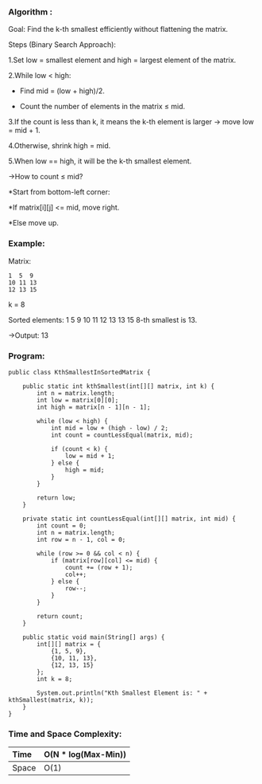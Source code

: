 ### Algorithm :
Goal:
Find the k-th smallest efficiently without flattening the matrix.

Steps (Binary Search Approach):

1.Set low = smallest element and high = largest element of the matrix.

2.While low < high:

* Find mid = (low + high)/2.

* Count the number of elements in the matrix ≤ mid.

3.If the count is less than k, it means the k-th element is larger → move low = mid + 1.

4.Otherwise, shrink high = mid.

5.When low == high, it will be the k-th smallest element.

->How to count ≤ mid?

*Start from bottom-left corner:

*If matrix[i][j] <= mid, move right.

*Else move up.  
### Example:
Matrix:

```
1  5  9
10 11 13
12 13 15
```
k = 8

Sorted elements: 1 5 9 10 11 12 13 13 15
8-th smallest is 13.

->Output: 13  
### Program:
```
public class KthSmallestInSortedMatrix {

    public static int kthSmallest(int[][] matrix, int k) {
        int n = matrix.length;
        int low = matrix[0][0];
        int high = matrix[n - 1][n - 1];

        while (low < high) {
            int mid = low + (high - low) / 2;
            int count = countLessEqual(matrix, mid);

            if (count < k) {
                low = mid + 1;
            } else {
                high = mid;
            }
        }

        return low;
    }

    private static int countLessEqual(int[][] matrix, int mid) {
        int count = 0;
        int n = matrix.length;
        int row = n - 1, col = 0;

        while (row >= 0 && col < n) {
            if (matrix[row][col] <= mid) {
                count += (row + 1);
                col++;
            } else {
                row--;
            }
        }

        return count;
    }

    public static void main(String[] args) {
        int[][] matrix = {
            {1, 5, 9},
            {10, 11, 13},
            {12, 13, 15}
        };
        int k = 8;

        System.out.println("Kth Smallest Element is: " + kthSmallest(matrix, k));
    }
}
```
### Time and Space Complexity:


|Time|	O(N * log(Max-Min))|
|:---|:---|
|Space|	O(1)|
